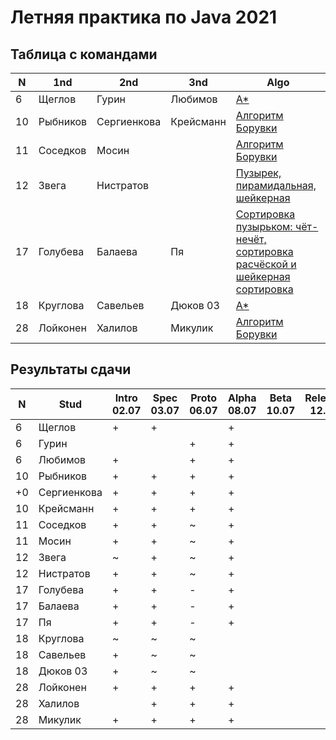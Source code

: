 # Летняя практика по Java 2021

## Таблица с командами

N  | 1nd      | 2nd         | 3nd       | Algo              
-- | -------- | ----------- | --------- | -------------------------------
6  | Щеглов   | Гурин       | Любимов   | [А\*](https://github.com/VladimirLyubimov/9381_summer_practice_2021)
10 | Рыбников | Сергиенкова | Крейсманн | [Алгоритм Борувки](https://github.com/RomanRybnikov/CommandName_summer_-practise2021)
11 | Соседков | Мосин       |           | [Алгоритм Борувки](https://github.com/KonstantinMosin/SummerPractice)
12 | Звега    | Нистратов   |           | [Пузырек, пирамидальная, шейкерная](https://github.com/dmnistratov/SummerPractice-moevm)
17 | Голубева | Балаева     | Пя        | [Сортировка пузырьком: чёт-нечёт, сортировка расчёской и шейкерная сортировка](https://github.com/Valentina-Gol/9382_summer_practic_2021)
18 | Круглова | Савельев    | Дюков 03  | [A\*](https://github.com/somewaytolive/DoM_KopoJleBbl)
28 | Лойконен | Халилов     | Микулик   | [Алгоритм Борувки](https://github.com/Shoxboss/Summer_practice_2021)

## Результаты сдачи

N  | Stud        | Intro 02.07 | Spec 03.07 | Proto 06.07 | Alpha 08.07 | Beta 10.07 | Release 12.07 | Result |
-- | ----------- | ----------- | ---------- | ----------- | ----------- | ---------- | ------------- | ------ |
6  | Щеглов      |      +      |     +      |             |      +      |            |               |        |
6  | Гурин       |             |            |     +       |      +      |            |               |        | 
6  | Любимов     |      +      |            |     +       |      +      |            |               |        | 
10 | Рыбников    |      +      |     +      |     +       |      +      |            |               |        | 
+0 | Сергиенкова |      +      |     +      |     +       |      +      |            |               |        | 
10 | Крейсманн   |      +      |     +      |     +       |      +      |            |               |        | 
11 | Соседков    |      +      |     +      |     ~       |      +      |            |               |        | 
11 | Мосин       |      +      |     +      |     ~       |      +      |            |               |        | 
12 | Звега       |      ~      |     +      |     ~       |      +      |            |               |        | 
12 | Нистратов   |      +      |     +      |     ~       |      +      |            |               |        | 
17 | Голубева    |      +      |     +      |     -       |      +      |            |               |        | 
17 | Балаева     |      +      |     +      |     -       |      +      |            |               |        | 
17 | Пя          |      +      |     +      |     -       |      +      |            |               |        | 
18 | Круглова    |      ~      |     ~      |     ~       |             |            |               |        | 
18 | Савельев    |      +      |     ~      |     ~       |             |            |               |        | 
18 | Дюков 03    |      +      |     ~      |     ~       |             |            |               |        | 
28 | Лойконен    |      +      |     +      |     +       |      +      |            |               |        | 
28 | Халилов     |             |     +      |     +       |      +      |            |               |        | 
28 | Микулик     |      +      |     +      |     +       |      +      |            |               |        | 


